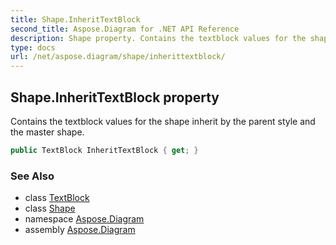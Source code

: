 ```yaml
---
title: Shape.InheritTextBlock
second_title: Aspose.Diagram for .NET API Reference
description: Shape property. Contains the textblock values for the shape inherit by the parent style and the master shape
type: docs
url: /net/aspose.diagram/shape/inherittextblock/
---
```

## Shape.InheritTextBlock property

Contains the textblock values for the shape inherit by the parent style and the master shape.

```csharp
public TextBlock InheritTextBlock { get; }
```

### See Also

* class [TextBlock](../../textblock/)
* class [Shape](../)
* namespace [Aspose.Diagram](../../shape/)
* assembly [Aspose.Diagram](../../../)


